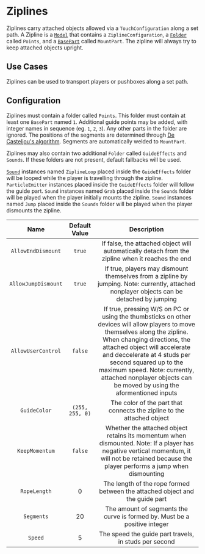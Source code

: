 # Ziplines

Ziplines carry attached objects allowed via a `TouchConfiguration` along a set path. A Zipline is a [`Model`](https://create.roblox.com/docs/reference/engine/classes/Model) that contains a `ZiplineConfiguration`, a [`Folder`](https://create.roblox.com/docs/reference/engine/classes/Folder) called `Points`, and a [`BasePart`](https://create.roblox.com/docs/reference/engine/classes/BasePart) called `MountPart`. The zipline will always try to keep attached objects upright.

## Use Cases

Ziplines can be used to transport players or pushboxes along a set path.

## Configuration

Ziplines must contain a folder called `Points`. This folder must contain at least one `BasePart` named `1`. Additional guide points may be added, with integer names in sequence (eg. `1`, `2`, `3`). Any other parts in the folder are ignored. The positions of the segments are determined through [De Casteljou's algorithm](https://en.wikipedia.org/wiki/De_Casteljau%27s_algorithm). Segments are automatically welded to `MountPart`.

Ziplines may also contain two additional `Folder` called `GuideEffects` and `Sounds`. If these folders are not present, default fallbacks will be used.

[`Sound`](https://create.roblox.com/docs/reference/engine/classes/Sound) instances named `ZiplineLoop` placed inside the `GuideEffects` folder will be looped while the player is travelling through the zipline.
`ParticleEmitter` instances placed inside the `GuideEffects` folder will follow the guide part.
`Sound` instances named `Grab` placed inside the `Sounds` folder will be played when the player initially mounts the zipline.
`Sound` instances named `Jump` placed inside the `Sounds` folder will be played when the player dismounts the zipline.

| Name | Default Value | Description
|:-----:|:-----:|:-----:
|`AllowEndDismount`|`true`|If false, the attached object will automatically detach from the zipline when it reaches the end
|`AllowJumpDismount`|`true`|If true, players may dismount themselves from a zipline by jumping. Note: currently, attached nonplayer objects can be detached by jumping
|`AllowUserControl`|`false`|If true, pressing W/S on PC or using the thumbsticks on other devices will allow players to move themselves along the zipline. When changing directions, the attached object will accelerate and deccelerate at 4 studs per second squared up to the maximum speed. Note: currently, attached nonplayer objects can be moved by using the aformentioned inputs
|`GuideColor`|`(255, 255, 0)`|The color of the part that connects the zipline to the attached object
|`KeepMomentum`|`false`|Whether the attached object retains its momentum when dismounted. Note: If a player has negative vertical momentum, it will not be retained because the player performs a jump when dismounting
|`RopeLength`| 0 |The length of the rope formed between the attached object and the guide part
|`Segments`| 20 | The amount of segments the curve is formed by. Must be a positive integer
|`Speed`|5|The speed the guide part travels, in studs per second

